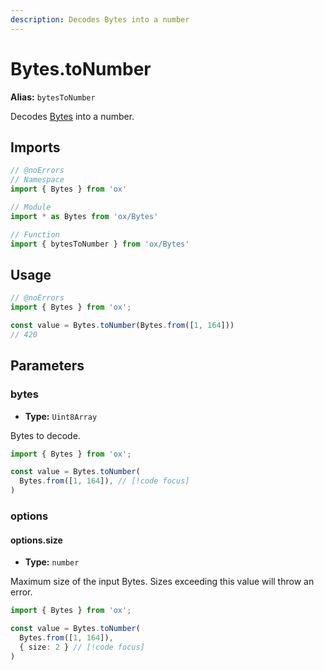```yaml
---
description: Decodes Bytes into a number
---
```


# Bytes.toNumber

**Alias:** `bytesToNumber`

Decodes [Bytes](/api/bytes) into a number.

## Imports

```ts twoslash
// @noErrors
// Namespace 
import { Bytes } from 'ox'

// Module
import * as Bytes from 'ox/Bytes'

// Function
import { bytesToNumber } from 'ox/Bytes'
```

## Usage

```ts twoslash
// @noErrors
import { Bytes } from 'ox';

const value = Bytes.toNumber(Bytes.from([1, 164]))
// 420
```

## Parameters

### bytes

- **Type:** `Uint8Array`

Bytes to decode.

```ts twoslash
import { Bytes } from 'ox';

const value = Bytes.toNumber(
  Bytes.from([1, 164]), // [!code focus]
)
```

### options

#### options.size

- **Type:** `number`

Maximum size of the input Bytes. Sizes exceeding this value will throw an error.

```ts twoslash
import { Bytes } from 'ox';

const value = Bytes.toNumber(
  Bytes.from([1, 164]), 
  { size: 2 } // [!code focus]
)
```
